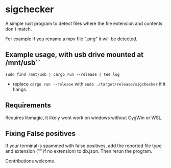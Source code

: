 # sigchecker

A simple rust program to detect files where the file extension and contents don't match.

For example if you rename a mpv file ".png" it will be detected.

## Example usage, with usb drive mounted at /mnt/usb``

``sudo find /mnt/usb | cargo run --release | tee log``

- replace ``cargo run --release`` with ``sudo ./target/release/sigchecker`` if it hangs.

## Requirements

Requires libmagic, It likely wont work on windows without CygWin or WSL.

## Fixing False positives

If your terminal is spammed with false positives, add the reported file type and extension ("" if no extension) to db.json. Then rerun the program.

Contributions welcome.
